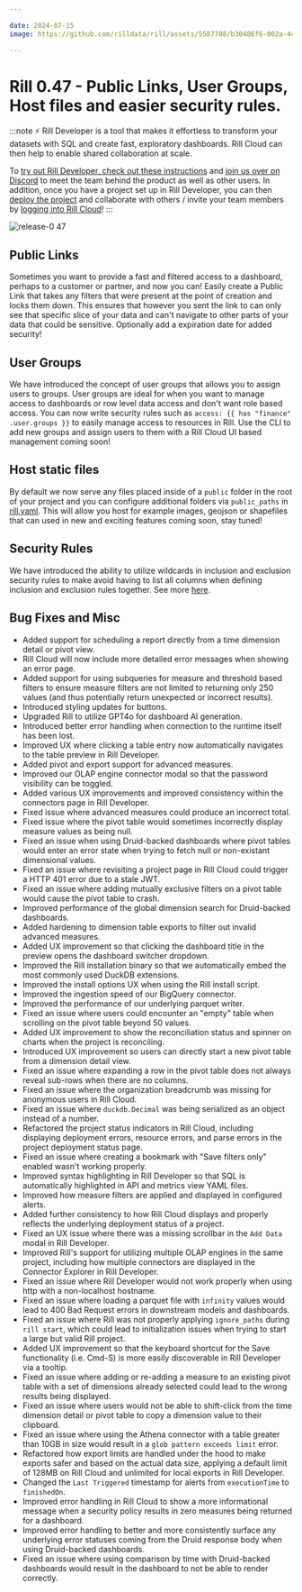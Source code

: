 ```yaml
---

date: 2024-07-15
image: https://github.com/rilldata/rill/assets/5587788/b30486f6-002a-445d-8a1b-955b6ec0066d

---
```


# Rill 0.47 - Public Links, User Groups, Host files and easier security rules.

:::note
⚡ Rill Developer is a tool that makes it effortless to transform your datasets with SQL and create fast, exploratory dashboards. Rill Cloud can then help to enable shared collaboration at scale.

To [try out Rill Developer, check out these instructions](/home/install) and [join us over on Discord](https://bit.ly/3bbcSl9) to meet the team behind the product as well as other users. In addition, once you have a project set up in Rill Developer, you can then [deploy the project](/deploy/existing-project) and collaborate with others / invite your team members by [logging into Rill Cloud](https://ui.rilldata.com)!
:::

![release-0 47](<https://storage.googleapis.com/prod-cdn.rilldata.com/docs/release-notes/release-notes-047.gif>)

## Public Links
Sometimes you want to provide a fast and filtered access to a dashboard, perhaps to a customer or partner, and now you can! Easily create a Public Link that takes any filters that were present at the point of creation and locks them down. This ensures that however you sent the link to can only see that specific slice of your data and can't navigate to other parts of your data that could be sensitive. Optionally add a expiration date for added security!

## User Groups
We have introduced the concept of user groups that allows you to assign users to groups.
User groups are ideal for when you want to manage access to dashboards or row level data access and don't want role based access. You can now write security rules such as `access: {{ has "finance" .user.groups }}` to easily manage access to resources in Rill. Use the CLI to add new groups and assign users to them with a Rill Cloud UI based management coming soon!

## Host static files
By default we now serve any files placed inside of a `public` folder in the root of your project and you can configure additional folders via `public_paths` in [rill.yaml](/reference/project-files/rill-yaml). This will allow you host for example images, geojson or shapefiles that can used in new and exciting features coming soon, stay tuned!

## Security Rules
We have introduced the ability to utilize wildcards in inclusion and exclusion security rules to make avoid having to list all columns when defining inclusion and exclusion rules together. See more [here](/manage/security#use-wildcards-to-select-all-dimensions-and-measures).


## Bug Fixes and Misc
- Added support for scheduling a report directly from a time dimension detail or pivot view.
- Rill Cloud will now include more detailed error messages when showing an error page.
- Added support for using subqueries for measure and threshold based filters to ensure measure filters are not limited to returning only 250 values (and thus potentially return unexpected or incorrect results).
- Introduced styling updates for buttons.
- Upgraded Rill to utilize GPT4o for dashboard AI generation.
- Introduced better error handling when connection to the runtime itself has been lost.
- Improved UX where clicking a table entry now automatically navigates to the table preview in Rill Developer.
- Added pivot and export support for advanced measures.
- Improved our OLAP engine connector modal so that the password visibility can be toggled.
- Added various UX improvements and improved consistency within the connectors page in Rill Developer.
- Fixed issue where advanced measures could produce an incorrect total.
- Fixed issue where the pivot table would sometimes incorrectly display measure values as being null.
- Fixed an issue when using Druid-backed dashboards where pivot tables would enter an error state when trying to fetch null or non-existant dimensional values.
- Fixed an issue where revisiting a project page in Rill Cloud could trigger a HTTP 401 error due to a stale JWT.
- Fixed an issue where adding mutually exclusive filters on a pivot table would cause the pivot table to crash.
- Improved performance of the global dimension search for Druid-backed dashboards.
- Added hardening to dimension table exports to filter out invalid advanced measures.
- Added UX improvement so that clicking the dashboard title in the preview opens the dashboard switcher dropdown.
- Improved the Rill installation binary so that we automatically embed the most commonly used DuckDB extensions.
- Improved the install options UX when using the Rill install script.
- Improved the ingestion speed of our BigQuery connector.
- Improved the performance of our underlying parquet writer.
- Fixed an issue where users could encounter an "empty" table when scrolling on the pivot table beyond 50 values.
- Added UX improvement to show the reconciliation status and spinner on charts when the project is reconciling.
- Introduced UX improvement so users can directly start a new pivot table from a dimension detail view.
- Fixed an issue where expanding a row in the pivot table does not always reveal sub-rows when there are no columns.
- Fixed an issue where the organization breadcrumb was missing for anonymous users in Rill Cloud.
- Fixed an issue where `duckdb.Decimal` was being serialized as an object instead of a number.
- Refactored the project status indicators in Rill Cloud, including displaying deployment errors, resource errors, and parse errors in the project deployment status page.
- Fixed an issue where creating a bookmark with "Save filters only" enabled wasn't working properly.
- Improved syntax highlighting in Rill Developer so that SQL is automatically highlighted in API and metrics view YAML files.
- Improved how measure filters are applied and displayed in configured alerts.
- Added further consistency to how Rill Cloud displays and properly reflects the underlying deployment status of a project.
- Fixed an UX issue where there was a missing scrollbar in the `Add Data` modal in Rill Developer.
- Improved Rill's support for utilizing multiple OLAP engines in the same project, including how multiple connectors are displayed in the Connector Explorer in Rill Developer.
- Fixed an issue where Rill Developer would not work properly when using http with a non-localhost hostname.
- Fixed an issue where loading a parquet file with `infinity` values would lead to 400 Bad Request errors in downstream models and dashboards.
- Fixed an issue where Rill was not properly applying `ignore_paths` during `rill start`, which could lead to initialization issues when trying to start a large but valid Rill project.
- Added UX improvement so that the keyboard shortcut for the Save functionality (i.e. Cmd-S) is more easily discoverable in Rill Developer via a tooltip.
- Fixed an issue where adding or re-adding a measure to an existing pivot table with a set of dimensions already selected could lead to the wrong results being displayed.
- Fixed an issue where users would not be able to shift-click from the time dimension detail or pivot table to copy a dimension value to their clipboard.
- Fixed an issue where using the Athena connector with a table greater than 10GB in size would result in a `glob pattern exceeds limit` error.
- Refactored how export limits are handled under the hood to make exports safer and based on the actual data size, applying a default limit of 128MB on Rill Cloud and unlimited for local exports in Rill Developer.
- Changed the `Last Triggered` timestamp for alerts from `executionTime` to `finishedOn`.
- Improved error handling in Rill Cloud to show a more informational message when a security policy results in zero measures being returned for a dashboard.
- Improved error handling to better and more consistently surface any underlying error statuses coming from the Druid response body when using Druid-backed dashboards.
- Fixed an issue where using comparison by time with Druid-backed dashboards would result in the dashboard to not be able to render correctly.
